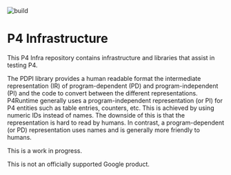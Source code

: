 ![build](https://github.com/p4lang/p4-infra/workflows/build/badge.svg)

# P4 Infrastructure

This P4 Infra repository contains infrastructure and libraries that assist in
testing P4.

The PDPI library provides a human readable format the intermediate
representation (IR) of program-dependent (PD) and program-independent (PI) and
the code to convert between the different representations. P4Runtime generally
uses a program-independent representation (or PI) for P4 entities such as table
entries, counters, etc. This is achieved by using numeric IDs instead of names.
The downside of this is that the representation is hard to read by humans. In
contrast, a program-dependent (or PD) representation uses names and is generally
more friendly to humans.

This is a work in progress.

This is not an officially supported Google product.
